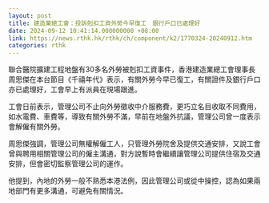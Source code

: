 ```yaml
---
layout: post
title: 建造業總工會：投訴剋扣工資外勞今早復工　銀行戶口已處理好
date: 2024-09-12 10:41:14.000000000 +08:00
link: https://news.rthk.hk/rthk/ch/component/k2/1770324-20240912.htm
categories: rthk
---
```


聯合醫院擴建工程地盤有30多名外勞被剋扣工資事件，香港建造業總工會理事長周思傑在本台節目《千禧年代》表示，有關外勞今早已復工，有關證件及銀行戶口亦已處理好，工會早上有派員在現場跟進。

工會日前表示，管理公司不止向外勞徵收中介服務費，更巧立名目收取不同費用，如水電費、車費等，導致有關外勞不滿，早前在地盤外抗議，管理公司曾一度表示會解僱有關外勞。

周思傑強調，管理公司無權解僱工人，只管理外勞院舍及提供交通安排，又說工會曾與聘用相關管理公司的僱主溝通，對方說暫時會繼續讓管理公司提供住宿及交通安排，但會密切監察管理公司的運作。

他提到，內地的外勞一般不熟悉本港法例，因此管理公司或從中操控，認為如果兩地部門有更多溝通，可避免有關情況。
